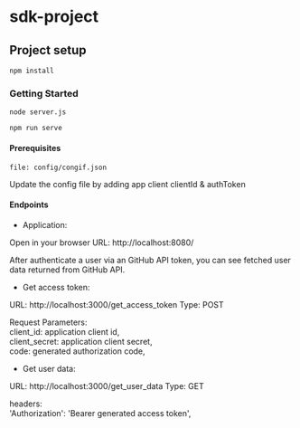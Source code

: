 # sdk-project

## Project setup
```
npm install
```

### Getting Started
```
node server.js

npm run serve
```

#### Prerequisites
```
file: config/congif.json

```
Update the config file by adding app client clientId & authToken

#### Endpoints

* Application: 

Open in your browser
URL: http://localhost:8080/

After authenticate a user via an GitHub API token, 
you can see fetched user data returned from GitHub API.

* Get access token: 

URL: http://localhost:3000/get_access_token
Type: POST 
<p>
Request Parameters: <br>
client_id: application client id,<br>
client_secret: application client secret,<br>
code: generated authorization code,<br>
</p>


* Get user data: 

URL: http://localhost:3000/get_user_data
Type: GET 
<p>headers: <br>
'Authorization': 'Bearer generated access token',<br>
</p>
